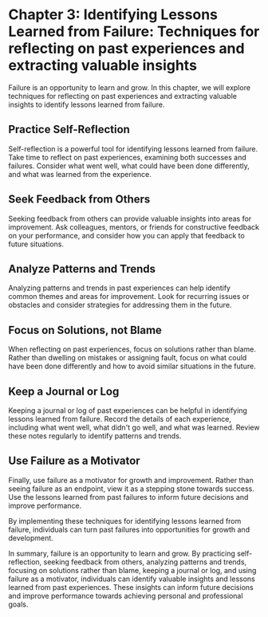Chapter 3: Identifying Lessons Learned from Failure: Techniques for reflecting on past experiences and extracting valuable insights
===================================================================================================================================

Failure is an opportunity to learn and grow. In this chapter, we will explore techniques for reflecting on past experiences and extracting valuable insights to identify lessons learned from failure.

Practice Self-Reflection
------------------------

Self-reflection is a powerful tool for identifying lessons learned from failure. Take time to reflect on past experiences, examining both successes and failures. Consider what went well, what could have been done differently, and what was learned from the experience.

Seek Feedback from Others
-------------------------

Seeking feedback from others can provide valuable insights into areas for improvement. Ask colleagues, mentors, or friends for constructive feedback on your performance, and consider how you can apply that feedback to future situations.

Analyze Patterns and Trends
---------------------------

Analyzing patterns and trends in past experiences can help identify common themes and areas for improvement. Look for recurring issues or obstacles and consider strategies for addressing them in the future.

Focus on Solutions, not Blame
-----------------------------

When reflecting on past experiences, focus on solutions rather than blame. Rather than dwelling on mistakes or assigning fault, focus on what could have been done differently and how to avoid similar situations in the future.

Keep a Journal or Log
---------------------

Keeping a journal or log of past experiences can be helpful in identifying lessons learned from failure. Record the details of each experience, including what went well, what didn't go well, and what was learned. Review these notes regularly to identify patterns and trends.

Use Failure as a Motivator
--------------------------

Finally, use failure as a motivator for growth and improvement. Rather than seeing failure as an endpoint, view it as a stepping stone towards success. Use the lessons learned from past failures to inform future decisions and improve performance.

By implementing these techniques for identifying lessons learned from failure, individuals can turn past failures into opportunities for growth and development.

In summary, failure is an opportunity to learn and grow. By practicing self-reflection, seeking feedback from others, analyzing patterns and trends, focusing on solutions rather than blame, keeping a journal or log, and using failure as a motivator, individuals can identify valuable insights and lessons learned from past experiences. These insights can inform future decisions and improve performance towards achieving personal and professional goals.
